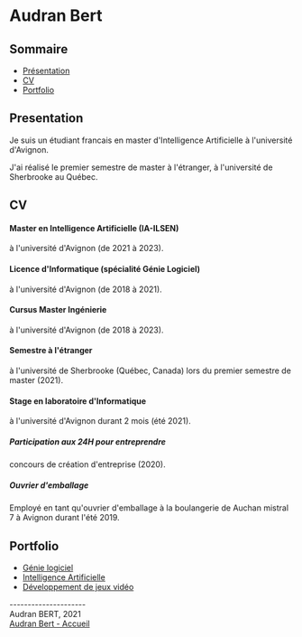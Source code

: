
# Audran Bert

## Sommaire

- [Présentation](#presentation)
- [CV](#cv)
- [Portfolio](#portfolio)

## Presentation

Je suis un étudiant francais en master d'Intelligence Artificielle à l'université d'Avignon.

J'ai réalisé le premier semestre de master à l'étranger, à l'université de Sherbrooke au Québec.

## CV

#### Master en Intelligence Artificielle (IA-ILSEN)
à l'université d'Avignon (de 2021 à 2023).

#### Licence d'Informatique (spécialité Génie Logiciel)
à l'université d'Avignon (de 2018 à 2021).

#### Cursus Master Ingénierie
à l'université d'Avignon (de 2018 à 2023).

#### Semestre à l'étranger
à l'université de Sherbrooke (Québec, Canada) lors du premier semestre de master (2021).

#### Stage en laboratoire d'Informatique
à l'université d'Avignon durant 2 mois (été 2021).

##### Participation aux 24H pour entreprendre
concours de création d'entreprise (2020).

##### Ouvrier d'emballage
Employé en tant qu'ouvrier d'emballage à la boulangerie de Auchan mistral 7 à Avignon durant l'été 2019.

## Portfolio

- [Génie logiciel](GL.md)
- [Intelligence Artificielle](IA.md)
- [Développement de jeux vidéo](GameDev.md)

--------------------- \
Audran BERT, 2021 \
[Audran Bert - Accueil](index.md)
<style>
.footer {
  display: none;
}
</style>
